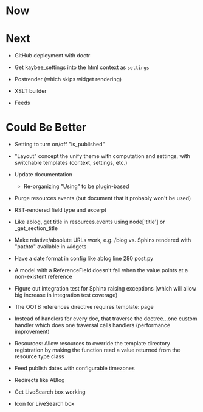 # Now

# Next

- GitHub deployment with doctr

- Get kaybee_settings into the html context as ``settings``

- Postrender (which skips widget rendering)

- XSLT builder

- Feeds

# Could Be Better

- Setting to turn on/off "is_published"

- "Layout" concept the unify theme with computation and settings, with 
  switchable templates (context, settings, etc.)

- Update documentation

    - Re-organizing "Using" to be plugin-based

- Purge resources events (but document that it probably won't be used)

- RST-rendered field type and excerpt

- Like ablog, get title in resources.events using node['title'] or 
  _get_section_title
  
- Make relative/absolute URLs work, e.g. /blog vs. Sphinx rendered with 
  "pathto" available in widgets
  
- Have a date format in config like ablog line 280 post.py

- A model with a ReferenceField doesn't fail when the value points at 
  a non-existent reference

- Figure out integration test for Sphinx raising exceptions (which will 
  allow big increase in integration test coverage)

- The OOTB references directive requires template: page

- Instead of handlers for every doc, that traverse the doctree...one custom 
  handler which does one traversal calls handlers (performance improvement)

- Resources: Allow resources to override the template directory registration 
  by making the function read a value returned from the resource type 
  class

- Feed publish dates with configurable timezones

- Redirects like ABlog

- Get LiveSearch box working

- Icon for LiveSearch box

